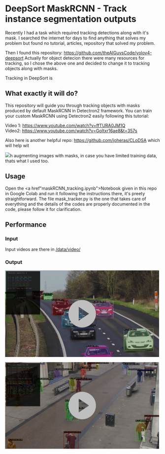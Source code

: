 # DeepSort MaskRCNN - Track instance segmentation outputs

Recently I had a task which required tracking detections along with it's mask. I searched the internet for days to find anything that solves my problem but found no tutorial, articles, repository that solved my problem. <br/>

Then I found this repository: https://github.com/theAIGuysCode/yolov4-deepsort
Actually for object detecion there were many resources for tracking, so I chose the above one and decided to change it to tracking objects along with masks.

Tracking in DeepSort is 


## What exactly it will do?

This repository will guide you through tracking objects with masks produced by default MaskRCNN in Detectron2 framework.
You can train your custom MaskRCNN using Detectron2 easily following this tutorial:

Video 1: https://www.youtube.com/watch?v=ffTURA0JM1Q <br/>
Video2: https://www.youtube.com/watch?v=GoItxr16ae8&t=357s

Also here is another helpful repo: https://github.com/joheras/CLoDSA which will help wit

<a href="https://drive.google.com/file/d/1vnYodDGbuvfJbauj41aEfubLoCDUaXh_/view?usp=sharing"><img src="/screen.png" width=500></a>h augmenting images with masks, in case you have limited training data, thats what I used too.


## Usage

Open the <a href"maskRCNN_tracking.ipynb">Notebook</a> given in this repo in Google Colab and run it following the instructions there, it's preety straightforward.
The file mask_tracker.py is the one that takes care of everything and the details of the codes are properly documented in the code, please follow it for clarification.


## Performance 

### Input
Input videos are there in <a href="/data/video/">/data/video/</a>


### Output
<a href="https://drive.google.com/file/d/1Gf8NUKqZJ2PN4hhAEPdQ-oQ2PPK8lN0v/view?usp=share_link"><img src="/cars.png" width=500></a>

<a href="https://drive.google.com/file/d/1fP_wjmwxBWg1R6Ij7QHbaL4aHFvn83es/view?usp=share_link"><img src="/public.png" width=500></a>
